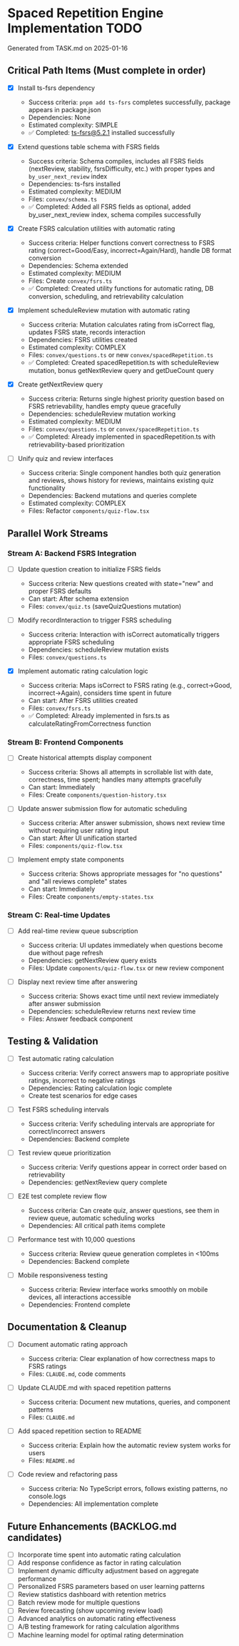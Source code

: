 # Spaced Repetition Engine Implementation TODO

Generated from TASK.md on 2025-01-16

## Critical Path Items (Must complete in order)

- [x] Install ts-fsrs dependency
  - Success criteria: `pnpm add ts-fsrs` completes successfully, package appears in package.json
  - Dependencies: None
  - Estimated complexity: SIMPLE
  - ✅ Completed: ts-fsrs@5.2.1 installed successfully

- [x] Extend questions table schema with FSRS fields
  - Success criteria: Schema compiles, includes all FSRS fields (nextReview, stability, fsrsDifficulty, etc.) with proper types and `by_user_next_review` index
  - Dependencies: ts-fsrs installed
  - Estimated complexity: MEDIUM
  - Files: `convex/schema.ts`
  - ✅ Completed: Added all FSRS fields as optional, added by_user_next_review index, schema compiles successfully

- [x] Create FSRS calculation utilities with automatic rating
  - Success criteria: Helper functions convert correctness to FSRS rating (correct=Good/Easy, incorrect=Again/Hard), handle DB format conversion
  - Dependencies: Schema extended
  - Estimated complexity: MEDIUM
  - Files: Create `convex/fsrs.ts`
  - ✅ Completed: Created utility functions for automatic rating, DB conversion, scheduling, and retrievability calculation

- [x] Implement scheduleReview mutation with automatic rating
  - Success criteria: Mutation calculates rating from isCorrect flag, updates FSRS state, records interaction
  - Dependencies: FSRS utilities created
  - Estimated complexity: COMPLEX
  - Files: `convex/questions.ts` or new `convex/spacedRepetition.ts`
  - ✅ Completed: Created spacedRepetition.ts with scheduleReview mutation, bonus getNextReview query and getDueCount query

- [x] Create getNextReview query
  - Success criteria: Returns single highest priority question based on FSRS retrievability, handles empty queue gracefully
  - Dependencies: scheduleReview mutation working
  - Estimated complexity: MEDIUM
  - Files: `convex/questions.ts` or `convex/spacedRepetition.ts`
  - ✅ Completed: Already implemented in spacedRepetition.ts with retrievability-based prioritization

- [ ] Unify quiz and review interfaces
  - Success criteria: Single component handles both quiz generation and reviews, shows history for reviews, maintains existing quiz functionality
  - Dependencies: Backend mutations and queries complete
  - Estimated complexity: COMPLEX
  - Files: Refactor `components/quiz-flow.tsx`

## Parallel Work Streams

### Stream A: Backend FSRS Integration
- [ ] Update question creation to initialize FSRS fields
  - Success criteria: New questions created with state="new" and proper FSRS defaults
  - Can start: After schema extension
  - Files: `convex/quiz.ts` (saveQuizQuestions mutation)

- [ ] Modify recordInteraction to trigger FSRS scheduling
  - Success criteria: Interaction with isCorrect automatically triggers appropriate FSRS scheduling
  - Dependencies: scheduleReview mutation exists
  - Files: `convex/questions.ts`

- [x] Implement automatic rating calculation logic
  - Success criteria: Maps isCorrect to FSRS rating (e.g., correct→Good, incorrect→Again), considers time spent in future
  - Can start: After FSRS utilities created
  - Files: `convex/fsrs.ts`
  - ✅ Completed: Already implemented in fsrs.ts as calculateRatingFromCorrectness function

### Stream B: Frontend Components
- [ ] Create historical attempts display component
  - Success criteria: Shows all attempts in scrollable list with date, correctness, time spent; handles many attempts gracefully
  - Can start: Immediately
  - Files: Create `components/question-history.tsx`

- [ ] Update answer submission flow for automatic scheduling
  - Success criteria: After answer submission, shows next review time without requiring user rating input
  - Can start: After UI unification started
  - Files: `components/quiz-flow.tsx`

- [ ] Implement empty state components
  - Success criteria: Shows appropriate messages for "no questions" and "all reviews complete" states
  - Can start: Immediately
  - Files: Create `components/empty-states.tsx`

### Stream C: Real-time Updates
- [ ] Add real-time review queue subscription
  - Success criteria: UI updates immediately when questions become due without page refresh
  - Dependencies: getNextReview query exists
  - Files: Update `components/quiz-flow.tsx` or new review component

- [ ] Display next review time after answering
  - Success criteria: Shows exact time until next review immediately after answer submission
  - Dependencies: scheduleReview returns next review time
  - Files: Answer feedback component

## Testing & Validation

- [ ] Test automatic rating calculation
  - Success criteria: Verify correct answers map to appropriate positive ratings, incorrect to negative ratings
  - Dependencies: Rating calculation logic complete
  - Create test scenarios for edge cases

- [ ] Test FSRS scheduling intervals
  - Success criteria: Verify scheduling intervals are appropriate for correct/incorrect answers
  - Dependencies: Backend complete

- [ ] Test review queue prioritization
  - Success criteria: Verify questions appear in correct order based on retrievability
  - Dependencies: getNextReview query complete

- [ ] E2E test complete review flow
  - Success criteria: Can create quiz, answer questions, see them in review queue, automatic scheduling works
  - Dependencies: All critical path items complete

- [ ] Performance test with 10,000 questions
  - Success criteria: Review queue generation completes in <100ms
  - Dependencies: Backend complete

- [ ] Mobile responsiveness testing
  - Success criteria: Review interface works smoothly on mobile devices, all interactions accessible
  - Dependencies: Frontend complete

## Documentation & Cleanup

- [ ] Document automatic rating approach
  - Success criteria: Clear explanation of how correctness maps to FSRS ratings
  - Files: `CLAUDE.md`, code comments

- [ ] Update CLAUDE.md with spaced repetition patterns
  - Success criteria: Document new mutations, queries, and component patterns
  - Files: `CLAUDE.md`

- [ ] Add spaced repetition section to README
  - Success criteria: Explain how the automatic review system works for users
  - Files: `README.md`

- [ ] Code review and refactoring pass
  - Success criteria: No TypeScript errors, follows existing patterns, no console.logs
  - Dependencies: All implementation complete

## Future Enhancements (BACKLOG.md candidates)

- [ ] Incorporate time spent into automatic rating calculation
- [ ] Add response confidence as factor in rating calculation
- [ ] Implement dynamic difficulty adjustment based on aggregate performance
- [ ] Personalized FSRS parameters based on user learning patterns
- [ ] Review statistics dashboard with retention metrics
- [ ] Batch review mode for multiple questions
- [ ] Review forecasting (show upcoming review load)
- [ ] Advanced analytics on automatic rating effectiveness
- [ ] A/B testing framework for rating calculation algorithms
- [ ] Machine learning model for optimal rating determination